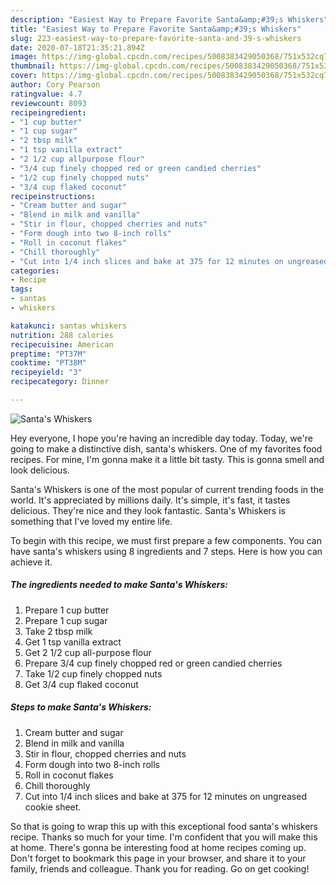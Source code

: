 ```yaml
---
description: "Easiest Way to Prepare Favorite Santa&amp;#39;s Whiskers"
title: "Easiest Way to Prepare Favorite Santa&amp;#39;s Whiskers"
slug: 223-easiest-way-to-prepare-favorite-santa-and-39-s-whiskers
date: 2020-07-18T21:35:21.894Z
image: https://img-global.cpcdn.com/recipes/5008383429050368/751x532cq70/santas-whiskers-recipe-main-photo.jpg
thumbnail: https://img-global.cpcdn.com/recipes/5008383429050368/751x532cq70/santas-whiskers-recipe-main-photo.jpg
cover: https://img-global.cpcdn.com/recipes/5008383429050368/751x532cq70/santas-whiskers-recipe-main-photo.jpg
author: Cory Pearson
ratingvalue: 4.7
reviewcount: 8093
recipeingredient:
- "1 cup butter"
- "1 cup sugar"
- "2 tbsp milk"
- "1 tsp vanilla extract"
- "2 1/2 cup allpurpose flour"
- "3/4 cup finely chopped red or green candied cherries"
- "1/2 cup finely chopped nuts"
- "3/4 cup flaked coconut"
recipeinstructions:
- "Cream butter and sugar"
- "Blend in milk and vanilla"
- "Stir in flour, chopped cherries and nuts"
- "Form dough into two 8-inch rolls"
- "Roll in coconut flakes"
- "Chill thoroughly"
- "Cut into 1/4 inch slices and bake at 375 for 12 minutes on ungreased cookie sheet."
categories:
- Recipe
tags:
- santas
- whiskers

katakunci: santas whiskers 
nutrition: 288 calories
recipecuisine: American
preptime: "PT37M"
cooktime: "PT38M"
recipeyield: "3"
recipecategory: Dinner

---
```



![Santa&#39;s Whiskers](https://img-global.cpcdn.com/recipes/5008383429050368/751x532cq70/santas-whiskers-recipe-main-photo.jpg)

Hey everyone, I hope you're having an incredible day today. Today, we're going to make a distinctive dish, santa&#39;s whiskers. One of my favorites food recipes. For mine, I'm gonna make it a little bit tasty. This is gonna smell and look delicious.



Santa&#39;s Whiskers is one of the most popular of current trending foods in the world. It's appreciated by millions daily. It's simple, it's fast, it tastes delicious. They're nice and they look fantastic. Santa&#39;s Whiskers is something that I've loved my entire life.


To begin with this recipe, we must first prepare a few components. You can have santa&#39;s whiskers using 8 ingredients and 7 steps. Here is how you can achieve it.

<!--inarticleads1-->

##### The ingredients needed to make Santa&#39;s Whiskers:

1. Prepare 1 cup butter
1. Prepare 1 cup sugar
1. Take 2 tbsp milk
1. Get 1 tsp vanilla extract
1. Get 2 1/2 cup all-purpose flour
1. Prepare 3/4 cup finely chopped red or green candied cherries
1. Take 1/2 cup finely chopped nuts
1. Get 3/4 cup flaked coconut




<!--inarticleads2-->

##### Steps to make Santa&#39;s Whiskers:

1. Cream butter and sugar
1. Blend in milk and vanilla
1. Stir in flour, chopped cherries and nuts
1. Form dough into two 8-inch rolls
1. Roll in coconut flakes
1. Chill thoroughly
1. Cut into 1/4 inch slices and bake at 375 for 12 minutes on ungreased cookie sheet.




So that is going to wrap this up with this exceptional food santa&#39;s whiskers recipe. Thanks so much for your time. I'm confident that you will make this at home. There's gonna be interesting food at home recipes coming up. Don't forget to bookmark this page in your browser, and share it to your family, friends and colleague. Thank you for reading. Go on get cooking!
